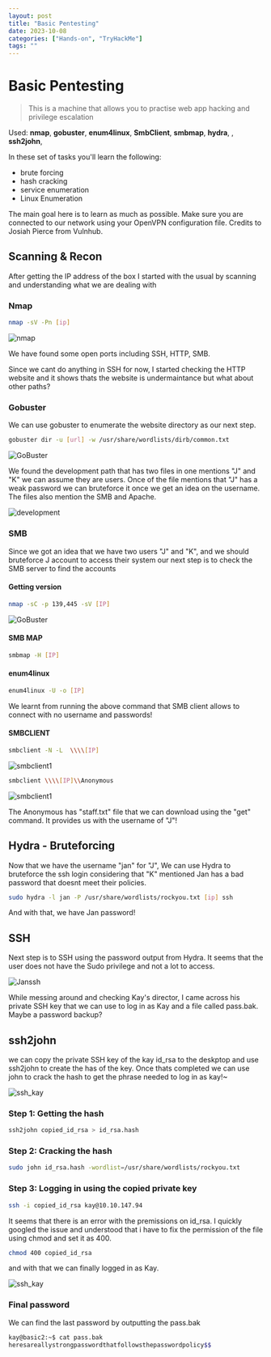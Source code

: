 ```yaml
---
layout: post
title: "Basic Pentesting"
date: 2023-10-08
categories: ["Hands-on", "TryHackMe"]
tags: ""
---
```


# Basic Pentesting
> This is a machine that allows you to practise web app hacking and privilege escalation 

Used: **nmap**, **gobuster**, **enum4linux**, **SmbClient**, **smbmap**,  **hydra**, , **ssh2john**,

In these set of tasks you'll learn the following:

- brute forcing
- hash cracking 
- service enumeration
- Linux Enumeration

The main goal here is to learn as much as possible. Make sure you are connected to our network using your OpenVPN configuration file.
Credits to Josiah Pierce from Vulnhub.

## Scanning & Recon
After getting the IP address of the box I started with the usual by scanning and understanding what we are dealing with

### Nmap 

```bash
nmap -sV -Pn [ip]
```

![nmap](/images/BasicPentestingTHM/nmap.png)

We have found some open ports including SSH, HTTP, SMB.

Since we cant do anything in SSH for now, I started checking the HTTP website and it shows thats the website is undermaintance but what about other paths?

### Gobuster
We can use gobuster to enumerate the website directory as our next step.

```bash
gobuster dir -u [url] -w /usr/share/wordlists/dirb/common.txt
```

![GoBuster](/images/BasicPentestingTHM/gobuster.png)

We found the development path that has two files in one mentions "J" and "K" we can assume they are users. Once of the file mentions that "J" has a weak password we can bruteforce it once we get an idea on the username. The files also mention the SMB and Apache. 

![development](/images/BasicPentestingTHM/development.png)

### SMB
Since we got an idea that we have two users "J" and "K", and we should bruteforce J account to access their system our next step is to check the SMB server to find the accounts

#### Getting version 
```bash
nmap -sC -p 139,445 -sV [IP]
```
![GoBuster](/images/BasicPentestingTHM/smbnmapinfo.png)

#### SMB MAP 

```bash
smbmap -H [IP]
```

#### enum4linux

```bash
enum4linux -U -o [IP]
```
We learnt from running the above command that SMB client allows to connect with no username and passwords!

#### SMBCLIENT 

```bash
smbclient -N -L  \\\\[IP]
```
![smbclient1](/images/BasicPentestingTHM/smbclient_content.png)

```bash
smbclient \\\\[IP]\\Anonymous
```
![smbclient1](/images/BasicPentestingTHM/smbclient_get_staff.png)

The Anonymous has "staff.txt" file that we can download using the "get" command. It provides us with the username of "J"!

## Hydra - Bruteforcing 
Now that we have the username "jan" for "J", We can use Hydra to bruteforce the ssh login considering that "K" mentioned Jan has a bad password that doesnt meet their policies. 

```bash
sudo hydra -l jan -P /usr/share/wordlists/rockyou.txt [ip] ssh

```

And with that, we have Jan password! 

## SSH
Next step is to SSH using the password output from Hydra. It seems that the user does not have the Sudo privilege and not a lot to access. 

![Janssh](/images/BasicPentestingTHM/first_jan.png)

While messing around and checking Kay's director, I came across his private SSH key that we can use to log in as Kay and a file called pass.bak. Maybe a password backup?

## ssh2john
we can copy the private SSH key of the kay id_rsa to the deskptop and use ssh2john to create the has of the key. Once thats completed we can use john to crack the hash to get the phrase needed to log in as kay!~

![ssh_kay](/images/BasicPentestingTHM/kay_private_key_found.png)


### Step 1: Getting the hash
```bash
ssh2john copied_id_rsa > id_rsa.hash
```

### Step 2: Cracking the hash
```bash
sudo john id_rsa.hash -wordlist=/usr/share/wordlists/rockyou.txt 
```

### Step 3: Logging in using the copied private key

```bash
ssh -i copied_id_rsa kay@10.10.147.94
```
It seems that there is an error with the premissions on id_rsa. I quickly googled the issue and understood that i have to fix the permission of the file using chmod and set it as 400. 

```bash
chmod 400 copied_id_rsa
```
and with that we can finally logged in as Kay. 

![ssh_kay](/images/BasicPentestingTHM/ssh_kay.png)

### Final password
We can find the last password by outputting the pass.bak

```bash
kay@basic2:~$ cat pass.bak 
heresareallystrongpasswordthatfollowsthepasswordpolicy$$
```

